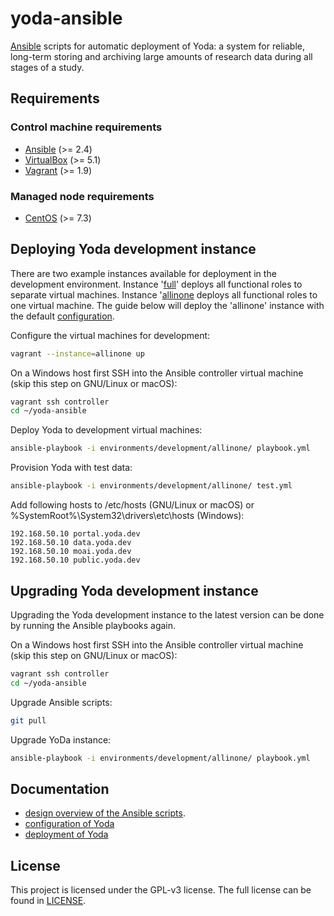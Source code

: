 # yoda-ansible
[Ansible](https://docs.ansible.com) scripts for automatic deployment of Yoda:
a system for reliable, long-term storing and archiving large amounts of research data during all stages of a study.

## Requirements
### Control machine requirements
* [Ansible](https://docs.ansible.com/ansible/intro_installation.html) (>= 2.4)
* [VirtualBox](https://www.virtualbox.org/manual/ch02.html) (>= 5.1)
* [Vagrant](https://www.vagrantup.com/docs/installation/) (>= 1.9)

### Managed node requirements
* [CentOS](https://www.centos.org/) (>= 7.3)

## Deploying Yoda development instance
There are two example instances available for deployment
in the development environment.
Instance '[full](environments/development/full/)' deploys all functional roles to separate virtual machines.
Instance '[allinone](environments/development/allinone/) deploys all functional roles to one virtual machine.
The guide below will deploy the 'allinone' instance with the default [configuration](CONFIGURATION.md).

Configure the virtual machines for development:
```bash
vagrant --instance=allinone up
```

On a Windows host first SSH into the Ansible controller virtual machine (skip this step on GNU/Linux or macOS):
```bash
vagrant ssh controller
cd ~/yoda-ansible
```

Deploy Yoda to development virtual machines:
```bash
ansible-playbook -i environments/development/allinone/ playbook.yml
```

Provision Yoda with test data:
```bash
ansible-playbook -i environments/development/allinone/ test.yml
```

Add following hosts to /etc/hosts (GNU/Linux or macOS) or  %SystemRoot%\System32\drivers\etc\hosts (Windows):
```
192.168.50.10 portal.yoda.dev
192.168.50.10 data.yoda.dev
192.168.50.10 moai.yoda.dev
192.168.50.10 public.yoda.dev
```

## Upgrading Yoda development instance
Upgrading the Yoda development instance to the latest version can be done by running the Ansible playbooks again.

On a Windows host first SSH into the Ansible controller virtual machine (skip this step on GNU/Linux or macOS):
```bash
vagrant ssh controller
cd ~/yoda-ansible
```

Upgrade Ansible scripts:
```bash
git pull
```

Upgrade YoDa instance:
```bash
ansible-playbook -i environments/development/allinone/ playbook.yml
```

## Documentation
* [design overview of the Ansible scripts](DESIGN.md).
* [configuration of Yoda](CONFIGURATION.md)
* [deployment of Yoda](DEPLOYMENT.md)

## License
This project is licensed under the GPL-v3 license.
The full license can be found in [LICENSE](LICENSE).
